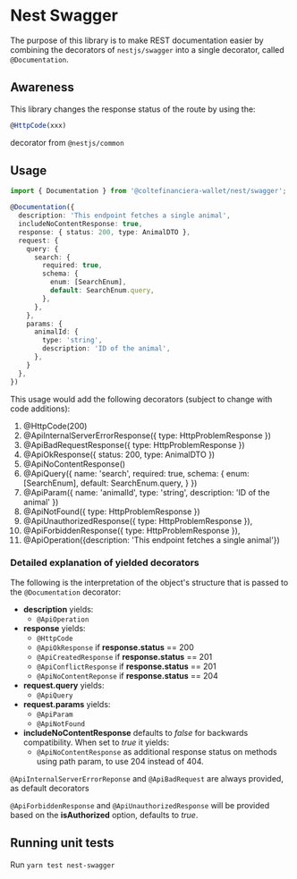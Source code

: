 <!-- gitbook-navigation: "Swagger" -->

# Nest Swagger

The purpose of this library is to make REST documentation easier by combining
the decorators of `nestjs/swagger` into a single decorator, called
`@Documentation`.

## Awareness

This library changes the response status of the route by using the:

```typescript
@HttpCode(xxx)
```

decorator from `@nestjs/common`

## Usage

```typescript
import { Documentation } from '@coltefinanciera-wallet/nest/swagger';

@Documentation({
  description: 'This endpoint fetches a single animal',
  includeNoContentResponse: true,
  response: { status: 200, type: AnimalDTO },
  request: {
    query: {
      search: {
        required: true,
        schema: {
          enum: [SearchEnum],
          default: SearchEnum.query,
        },
      },
    },
    params: {
      animalId: {
        type: 'string',
        description: 'ID of the animal',
      },
    }
  },
})
```

This usage would add the following decorators (subject to change with code additions):

1. @HttpCode(200)
2. @ApiInternalServerErrorResponse({ type: HttpProblemResponse })
3. @ApiBadRequestResponse({ type: HttpProblemResponse })
4. @ApiOkResponse({ status: 200, type: AnimalDTO })
5. @ApiNoContentResponse()
6. @ApiQuery({ name: 'search', required: true, schema: { enum: [SearchEnum], default: SearchEnum.query, } })
7. @ApiParam({ name: 'animalId', type: 'string', description: 'ID of the animal' })
8. @ApiNotFound({ type: HttpProblemResponse })
9. @ApiUnauthorizedResponse({ type: HttpProblemResponse }),
10. @ApiForbiddenResponse({ type: HttpProblemResponse }),
11. @ApiOperation({description: 'This endpoint fetches a single animal'})

### Detailed explanation of yielded decorators

The following is the interpretation of the object's structure that is passed to the `@Documentation` decorator:

- **description** yields:
  - `@ApiOperation`
- **response** yields:
  - `@HttpCode`
  - `@ApiOkResponse` if **response.status** == 200
  - `@ApiCreatedResponse` if **response.status** == 201
  - `@ApiConflictResponse` if **response.status** == 201
  - `@ApiNoContentReponse` if **response.status** == 204
- **request.query** yields:
  - `@ApiQuery`
- **request.params** yields:
  - `@ApiParam`
  - `@ApiNotFound`
- **includeNoContentResponse** defaults to _false_ for backwards compatibility. When set to _true_ it yields:
  - `@ApiNoContentResponse` as additional response status on methods using path param, to use 204 instead of 404.

`@ApiInternalServerErrorReponse` and `@ApiBadRequest` are always provided, as default decorators

`@ApiForbiddenResponse` and `@ApiUnauthorizedResponse` will be provided based on the **isAuthorized** option, defaults to _true_.

## Running unit tests

Run `yarn test nest-swagger`
